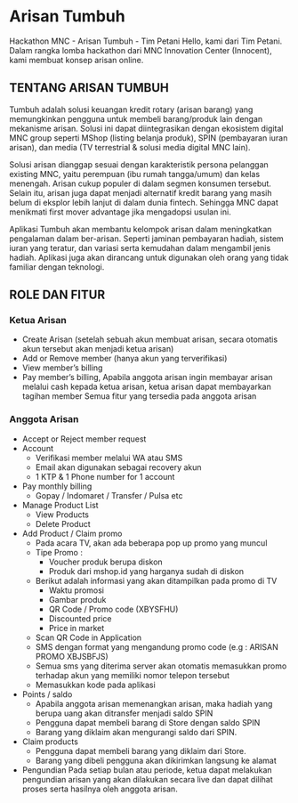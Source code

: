 # Arisan Tumbuh
Hackathon MNC - Arisan Tumbuh - Tim Petani
Hello, kami dari Tim Petani. Dalam rangka lomba hackathon dari MNC Innovation Center (Innocent), kami membuat konsep arisan online.

<!-- ABOUT THE PROJECT -->
## TENTANG ARISAN TUMBUH

Tumbuh adalah solusi keuangan kredit rotary (arisan barang) yang memungkinkan pengguna untuk membeli barang/produk lain dengan mekanisme arisan. 
Solusi ini dapat diintegrasikan dengan ekosistem digital MNC group seperti MShop (listing belanja produk), SPIN (pembayaran iuran arisan), dan media 
(TV terrestrial & solusi media digital MNC lain).

Solusi arisan dianggap sesuai dengan karakteristik persona pelanggan existing MNC, yaitu perempuan (ibu rumah tangga/umum) dan kelas menengah. 
Arisan cukup populer di dalam segmen konsumen tersebut. Selain itu, arisan juga dapat menjadi alternatif kredit barang yang masih belum di eksplor 
lebih lanjut di dalam dunia fintech. Sehingga MNC dapat menikmati first mover advantage jika mengadopsi usulan ini. 

Aplikasi Tumbuh akan membantu kelompok arisan dalam meningkatkan pengalaman dalam ber-arisan. Seperti jaminan pembayaran hadiah, 
sistem iuran yang teratur, dan variasi serta kemudahan dalam mengambil jenis hadiah. 
Aplikasi juga akan dirancang untuk digunakan oleh orang yang tidak familiar dengan teknologi.


<!-- FEATURES -->
## ROLE DAN FITUR
### Ketua Arisan
* Create Arisan (setelah sebuah akun membuat arisan, secara otomatis akun tersebut akan menjadi ketua arisan)
* Add or Remove member (hanya akun yang terverifikasi)
* View member’s billing
* Pay member’s billing, Apabila anggota arisan ingin membayar arisan melalui cash kepada ketua arisan, ketua arisan dapat membayarkan tagihan member
Semua fitur yang tersedia pada anggota arisan

### Anggota Arisan
* Accept or Reject member request
* Account
  * Verifikasi member melalui WA atau SMS
  * Email akan digunakan sebagai recovery akun
  * 1 KTP & 1 Phone number for 1 account
* Pay monthly billing
  * Gopay / Indomaret / Transfer / Pulsa etc
* Manage Product List
  * View Products
  * Delete Product
* Add Product / Claim promo
  * Pada acara TV, akan ada beberapa pop up promo yang muncul
  * Tipe Promo : 
      * Voucher produk berupa diskon
      * Produk dari mshop.id yang harganya sudah di diskon
  * Berikut adalah informasi yang akan ditampilkan pada promo di TV
      * Waktu promosi
      * Gambar produk
      * QR Code / Promo code (XBYSFHU)
      * Discounted price
      * Price in market
  * Scan QR Code in Application
  * SMS dengan format yang mengandung promo code (e.g : ARISAN PROMO XBJSBFJS)
  * Semua sms yang diterima server akan otomatis memasukkan promo terhadap akun yang memiliki nomor telepon tersebut
  * Memasukkan kode pada aplikasi
* Points / saldo
  * Apabila anggota arisan memenangkan arisan, maka hadiah yang berupa uang akan ditransfer menjadi saldo SPIN
  * Pengguna dapat membeli barang di Store dengan saldo SPIN
  * Barang yang diklaim akan mengurangi saldo dari SPIN.
* Claim products
  * Pengguna dapat membeli barang yang diklaim dari Store.
  * Barang yang dibeli pengguna akan dikirimkan langsung ke alamat
* Pengundian
Pada setiap bulan atau periode, ketua dapat melakukan pengundian arisan yang akan dilakukan secara live dan dapat dilihat proses serta hasilnya oleh anggota arisan.
